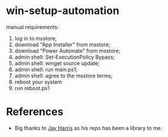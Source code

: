 # win-setup-automation

manual requirements:

1. log in to msstore;
2. download "App Installer" from msstore;
3. download "Power Automate" from msstore;
4. admin shell: Set-ExecutionPolicy Bypass;
5. admin shell: winget source update;
6. admin shell: run main.ps1;
7. admin shell: agree to the msstore terms;
8. reboot your system
9. run reboot.ps1

# References

- Big thanks to [Jay Harris](https://github.com/jayharris/dotfiles-windows) as his repo has been a library to me.
